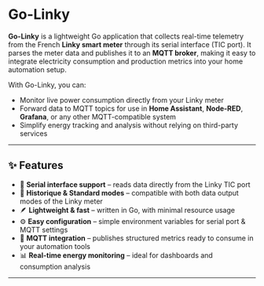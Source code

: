  # Go-Linky  

**Go-Linky** is a lightweight Go application that collects real-time telemetry from the French **Linky smart meter** through its serial interface (TIC port). It parses the meter data and publishes it to an **MQTT broker**, making it easy to integrate electricity consumption and production metrics into your home automation setup.  

With Go-Linky, you can:  
- Monitor live power consumption directly from your Linky meter  
- Forward data to MQTT topics for use in **Home Assistant**, **Node-RED**, **Grafana**, or any other MQTT-compatible system  
- Simplify energy tracking and analysis without relying on third-party services  

---

## ✨ Features  

- 📡 **Serial interface support** – reads data directly from the Linky TIC port  
- 🔄 **Historique & Standard modes** – compatible with both data output modes of the Linky meter  
- 🪶 **Lightweight & fast** – written in Go, with minimal resource usage  
- ⚙️ **Easy configuration** – simple environment variables for serial port & MQTT settings  
- 🧩 **MQTT integration** – publishes structured metrics ready to consume in your automation tools  
- 📊 **Real-time energy monitoring** – ideal for dashboards and consumption analysis  

---
